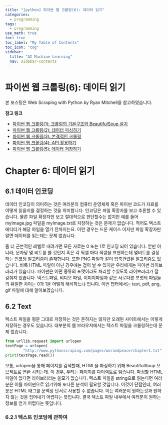```yaml
---
title: "[python] 파이썬 웹 크롤링(6): 데이터 읽기" 
categories:
  - programming
tags:
  - programming
use_math: true
toc: true
toc_label: "My Table of Contents"
toc_icon: "cog"
sidebar:
  title: "AI Machine Learning"
  nav: sidebar-contents
---
```


# 파이썬 웹 크롤링(6): 데이터 읽기 

본 포스팅은 Web Scraping with Python by Ryan Mitchell을 참고하였습니다. 

**참고 링크**

* [파이썬 웹 크롤링(1): 크롤링의 기본구조와 BeautifulSoup 설치](https://losskatsu.github.io/programming/py-crawling01/)
* [파이썬 웹 크롤링(2): 데이터 파싱하기](https://losskatsu.github.io/programming/py-crawling02/)
* [파이썬 웹 크롤링(3): 본격적인 크롤링](https://losskatsu.github.io/programming/py-crawling03/)
* [파이썬 웹 크롤링(4): API 활용하기](https://losskatsu.github.io/programming/py-crawling04/) 
* [파이썬 웹 크롤링(5): 데이터 저장하기](https://losskatsu.github.io/programming/py-crawling05/) 


# Chapter 6: 데이터 읽기
 
## 6.1 데이터 인코딩

데이터 인코딩이 의미하는 것은 여러분의 컴퓨터 운영체제 혹은 파이썬 코드가 자료를 어떻게 읽을지를 결정하는 것을 의미합니다. 
인코딩은 파일 확장자를 보고 추론할 수 있습니다. 물론 파일 확장자만 보고 절대적으로 판단할수는 없지만 예를 들어
myImage.jpg 파일을 myImage.txt로 저장하는 것은 문제가 없습니다. 
적어도 텍스트 에디터가 해당 파일을 열기 전까지는요. 
이런 경우는 드문 케이스 이지만 파일 확장자만 알면 데이터를 읽는데는 문제 없습니다. 

좀 더 근본적인 레벨로 내려가면 모든 자료는 0 또는 1로 인코딩 되어 있습니다. 
뿐만 아니라, 문자당 몇 비트를 쓸 것인지 혹은 각 픽셀 마다 색깔을 표현하는데 몇비트를 결정하는 인코딩 알고리즘이 존재합니다. 
또한 PNG 파일과 같이 압축관련된 알고리즘도 있습니다. 
비록 HTML 파일이 아닌 경우에는 겁이 날 수 있지만 우리에게는 파이썬 라이브러리가 있습니다. 
파이썬은 어떤 종류의 포맷이라도 처리할 수있도록 라이브러리가 잘 갖춰져 있습니다. 
텍스트파일, 비디오 파일, 이미지파일과 같은 서로다른 포맷의 파일들의 유일한 차이는 
0과 1을 어떻게 해석하느냐 입니다. 이번 챕터에서는 text, pdf, png, gif 파일에 대해 알아보겠습니다.

## 6.2 Text

텍스트 파일을 평문 그대로 저장하는 것은 흔하지는 않지만 오래된 사이트에서는 이렇게 저장하는 경우도 있습니다. 
대부분의 웹 브라우저에서는 텍스트 파일을 크롤링하는데 문제 없습니다. 

```python
from urllib.request import urlopen
textPage = urlopen(
        "http://www.pythonscraping.com/pages/warandpeace/chapter1.txt")
print(textPage.read())
```

보통, urlopen을 통해 페이지를 검색할때, HTML을 파싱하기 위해 BeautifulSoup 오브젝트로 변환 시키는데. 
이 경우, 우리는 페이지를 다이렉트로 읽습니다. 
파싱할 HTML 파일이 없다면 라이브러리는 쓸모가 없습니다. 
텍스트 파일을 string으로 읽는다면 여러분은 이를 파이썬으로 읽기위해 또다른 분석이 필요할 것입니다. 
이것이 단점인데, 여러분은 HTML 태그를 문맥상 단서로 사용할 수 없습니다. 
이는 여러분이 원하는것과 원하지 않는 것을 집어내기 어렵다는 뜻입니다. 결국 텍스트 파일 내부에서 여러분이 원하는 정보를 얻기 어렵다는 뜻입니다. 

### 6.2.1 텍스트 인코딩에 관하여 

